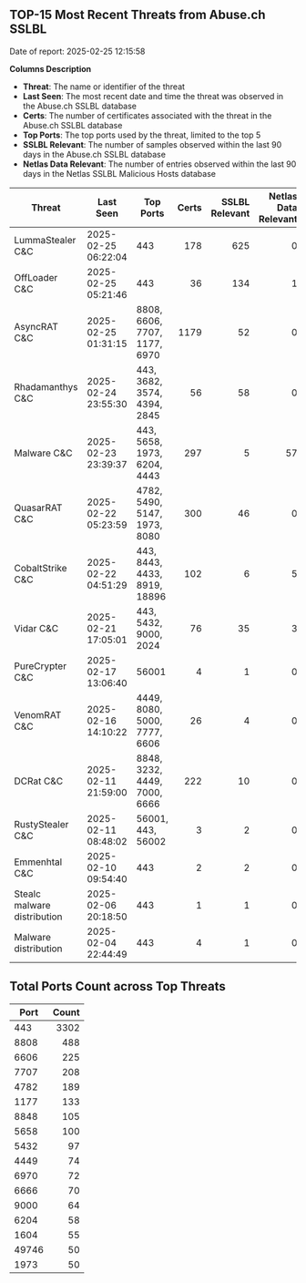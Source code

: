 ## TOP-15 Most Recent Threats from Abuse.ch SSLBL
Date of report: 2025-02-25 12:15:58

**Columns Description**
- **Threat**: The name or identifier of the threat
- **Last Seen**: The most recent date and time the threat was observed in the Abuse.ch SSLBL database
- **Certs**: The number of certificates associated with the threat in the Abuse.ch SSLBL database
- **Top Ports**: The top ports used by the threat, limited to the top 5
- **SSLBL Relevant**: The number of samples observed within the last 90 days in the Abuse.ch SSLBL database
- **Netlas Data Relevant**: The number of entries observed within the last 90 days in the Netlas SSLBL Malicious Hosts database



| Threat                     | Last Seen           | Top Ports          | Certs        | SSLBL Relevant   | Netlas Data Relevant  |
|----------------------------|---------------------|--------------------|-------------:|-----------------:|----------------------:|
| LummaStealer C&C           | 2025-02-25 06:22:04 | 443 | 178 | 625 | 0 |
| OffLoader C&C              | 2025-02-25 05:21:46 | 443 | 36 | 134 | 1 |
| AsyncRAT C&C               | 2025-02-25 01:31:15 | 8808, 6606, 7707, 1177, 6970 | 1179 | 52 | 0 |
| Rhadamanthys C&C           | 2025-02-24 23:55:30 | 443, 3682, 3574, 4394, 2845 | 56 | 58 | 0 |
| Malware C&C                | 2025-02-23 23:39:37 | 443, 5658, 1973, 6204, 4443 | 297 | 5 | 57 |
| QuasarRAT C&C              | 2025-02-22 05:23:59 | 4782, 5490, 5147, 1973, 8080 | 300 | 46 | 0 |
| CobaltStrike C&C           | 2025-02-22 04:51:29 | 443, 8443, 4433, 8919, 18896 | 102 | 6 | 5 |
| Vidar C&C                  | 2025-02-21 17:05:01 | 443, 5432, 9000, 2024 | 76 | 35 | 3 |
| PureCrypter C&C            | 2025-02-17 13:06:40 | 56001 | 4 | 1 | 0 |
| VenomRAT C&C               | 2025-02-16 14:10:22 | 4449, 8080, 5000, 7777, 6606 | 26 | 4 | 0 |
| DCRat C&C                  | 2025-02-11 21:59:00 | 8848, 3232, 4449, 7000, 6666 | 222 | 10 | 0 |
| RustyStealer C&C           | 2025-02-11 08:48:02 | 56001, 443, 56002 | 3 | 2 | 0 |
| Emmenhtal C&C              | 2025-02-10 09:54:40 | 443 | 2 | 2 | 0 |
| Stealc malware distribution | 2025-02-06 20:18:50 | 443 | 1 | 1 | 0 |
| Malware distribution       | 2025-02-04 22:44:49 | 443 | 4 | 1 | 0 |

## Total Ports Count across Top Threats
| Port       | Count      |
|------------|-----------:|
| 443 | 3302 |
| 8808 | 488 |
| 6606 | 225 |
| 7707 | 208 |
| 4782 | 189 |
| 1177 | 133 |
| 8848 | 105 |
| 5658 | 100 |
| 5432 | 97 |
| 4449 | 74 |
| 6970 | 72 |
| 6666 | 70 |
| 9000 | 64 |
| 6204 | 58 |
| 1604 | 55 |
| 49746 | 50 |
| 1973 | 50 |